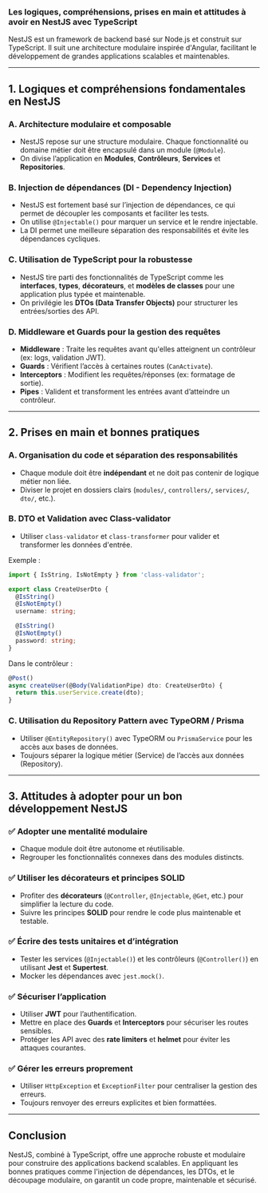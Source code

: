 ### **Les logiques, compréhensions, prises en main et attitudes à avoir en NestJS avec TypeScript**  

NestJS est un framework de backend basé sur Node.js et construit sur TypeScript. Il suit une architecture modulaire inspirée d'Angular, facilitant le développement de grandes applications scalables et maintenables.  

---

## **1. Logiques et compréhensions fondamentales en NestJS**  

### **A. Architecture modulaire et composable**  
- NestJS repose sur une structure modulaire. Chaque fonctionnalité ou domaine métier doit être encapsulé dans un module (`@Module`).  
- On divise l’application en **Modules**, **Contrôleurs**, **Services** et **Repositories**.  

### **B. Injection de dépendances (DI - Dependency Injection)**  
- NestJS est fortement basé sur l’injection de dépendances, ce qui permet de découpler les composants et faciliter les tests.  
- On utilise `@Injectable()` pour marquer un service et le rendre injectable.  
- La DI permet une meilleure séparation des responsabilités et évite les dépendances cycliques.  

### **C. Utilisation de TypeScript pour la robustesse**  
- NestJS tire parti des fonctionnalités de TypeScript comme les **interfaces**, **types**, **décorateurs**, et **modèles de classes** pour une application plus typée et maintenable.  
- On privilégie les **DTOs (Data Transfer Objects)** pour structurer les entrées/sorties des API.  

### **D. Middleware et Guards pour la gestion des requêtes**  
- **Middleware** : Traite les requêtes avant qu'elles atteignent un contrôleur (ex: logs, validation JWT).  
- **Guards** : Vérifient l’accès à certaines routes (`CanActivate`).  
- **Interceptors** : Modifient les requêtes/réponses (ex: formatage de sortie).  
- **Pipes** : Valident et transforment les entrées avant d’atteindre un contrôleur.  

---

## **2. Prises en main et bonnes pratiques**  

### **A. Organisation du code et séparation des responsabilités**  
- Chaque module doit être **indépendant** et ne doit pas contenir de logique métier non liée.  
- Diviser le projet en dossiers clairs (`modules/`, `controllers/`, `services/`, `dto/`, etc.).  

### **B. DTO et Validation avec Class-validator**  
- Utiliser `class-validator` et `class-transformer` pour valider et transformer les données d'entrée.  

Exemple :  
```ts
import { IsString, IsNotEmpty } from 'class-validator';

export class CreateUserDto {
  @IsString()
  @IsNotEmpty()
  username: string;

  @IsString()
  @IsNotEmpty()
  password: string;
}
```

Dans le contrôleur :  
```ts
@Post()
async createUser(@Body(ValidationPipe) dto: CreateUserDto) {
  return this.userService.create(dto);
}
```

### **C. Utilisation du Repository Pattern avec TypeORM / Prisma**  
- Utiliser `@EntityRepository()` avec TypeORM ou `PrismaService` pour les accès aux bases de données.  
- Toujours séparer la logique métier (Service) de l’accès aux données (Repository).  

---

## **3. Attitudes à adopter pour un bon développement NestJS**  

### ✅ **Adopter une mentalité modulaire**  
- Chaque module doit être autonome et réutilisable.  
- Regrouper les fonctionnalités connexes dans des modules distincts.  

### ✅ **Utiliser les décorateurs et principes SOLID**  
- Profiter des **décorateurs** (`@Controller`, `@Injectable`, `@Get`, etc.) pour simplifier la lecture du code.  
- Suivre les principes **SOLID** pour rendre le code plus maintenable et testable.  

### ✅ **Écrire des tests unitaires et d’intégration**  
- Tester les services (`@Injectable()`) et les contrôleurs (`@Controller()`) en utilisant **Jest** et **Supertest**.  
- Mocker les dépendances avec `jest.mock()`.  

### ✅ **Sécuriser l’application**  
- Utiliser **JWT** pour l’authentification.  
- Mettre en place des **Guards** et **Interceptors** pour sécuriser les routes sensibles.  
- Protéger les API avec des **rate limiters** et **helmet** pour éviter les attaques courantes.  

### ✅ **Gérer les erreurs proprement**  
- Utiliser `HttpException` et `ExceptionFilter` pour centraliser la gestion des erreurs.  
- Toujours renvoyer des erreurs explicites et bien formattées.  

---

## **Conclusion**  
NestJS, combiné à TypeScript, offre une approche robuste et modulaire pour construire des applications backend scalables. En appliquant les bonnes pratiques comme l'injection de dépendances, les DTOs, et le découpage modulaire, on garantit un code propre, maintenable et sécurisé.

